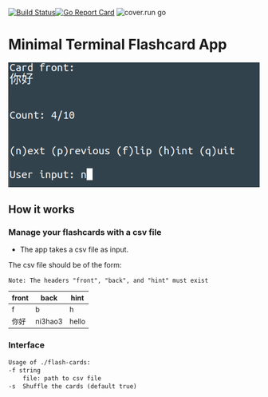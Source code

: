 [![Build Status](https://api.travis-ci.org/crazcalm/flash-cards.svg?branch=master)](https://travis-ci.org/crazcalm/flash-cards)[![Go Report Card](https://goreportcard.com/badge/github.com/crazcalm/flash-cards)](https://goreportcard.com/report/github.com/crazcalm/flash-cards) ![cover.run go](https://cover.run/go/github.com/crazcalm/flash-cards/cards.svg)

# Minimal Terminal Flashcard App

![](img/flashcard_app.png)

## How it works
### Manage your flashcards with a csv file
- The app takes a csv file as input.

The csv file should be of the form:

	Note: The headers "front", "back", and "hint" must exist
|front|back|hint|
|-----|----|----|
|f    |b   |h   |
|你好  |ni3hao3|hello|

### Interface

	Usage of ./flash-cards:
 	-f string
		file: path to csv file
  	-s 	Shuffle the cards (default true)
